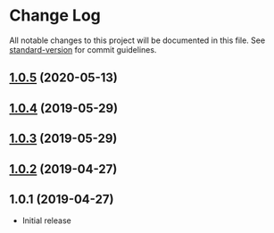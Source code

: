 # Change Log

All notable changes to this project will be documented in this file. See [standard-version](https://github.com/conventional-changelog/standard-version) for commit guidelines.

## [1.0.5](https://github.com/kamranayub/gatsby-source-typedoc/compare/v1.0.4...v1.0.5) (2020-05-13)



## [1.0.4](https://github.com/kamranayub/gatsby-source-typedoc/compare/v1.0.3...v1.0.4) (2019-05-29)



## [1.0.3](https://github.com/kamranayub/gatsby-source-typedoc/compare/v1.0.2...v1.0.3) (2019-05-29)



## [1.0.2](https://github.com/kamranayub/gatsby-source-typedoc/compare/v1.0.1...v1.0.2) (2019-04-27)



## 1.0.1 (2019-04-27)

- Initial release